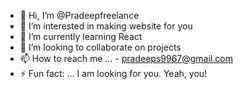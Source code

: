 - 👋 Hi, I’m @Pradeepfreelance
- 👀 I’m interested in making website for you
- 🌱 I’m currently learning React
- 💞️ I’m looking to collaborate on projects
- 📫 How to reach me ... - pradeeps9967@gmail.com
- ⚡ Fun fact: ... I am looking for you. Yeah, you!

<!---
Pradeepfreelance/Pradeepfreelance is a ✨ special ✨ repository because its `README.md` (this file) appears on your GitHub profile.
You can click the Preview link to take a look at your changes.
--->

